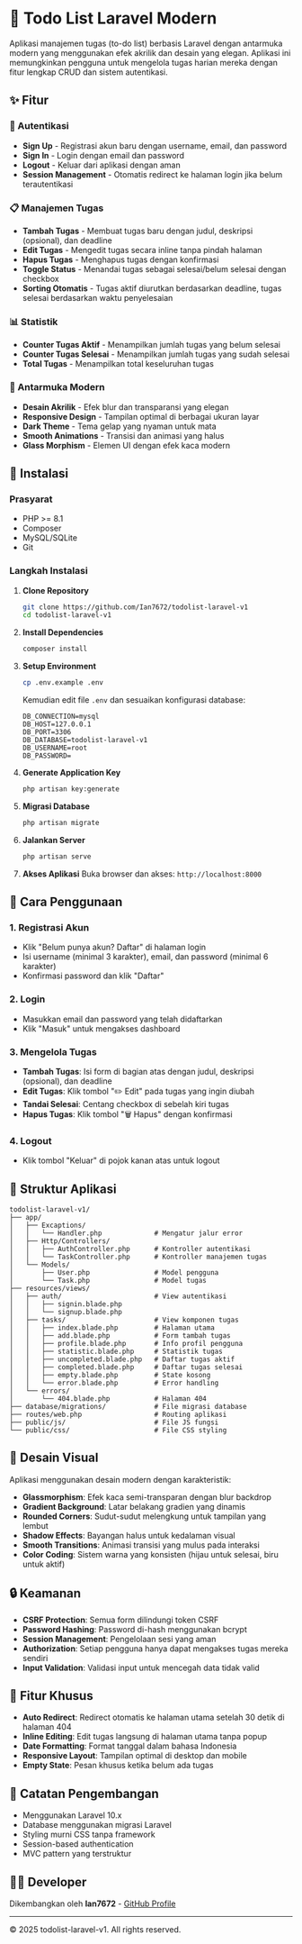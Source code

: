 # 📝 Todo List Laravel Modern

Aplikasi manajemen tugas (to-do list) berbasis Laravel dengan antarmuka modern yang menggunakan efek akrilik dan desain yang elegan. Aplikasi ini memungkinkan pengguna untuk mengelola tugas harian mereka dengan fitur lengkap CRUD dan sistem autentikasi.

## ✨ Fitur

### 🔐 Autentikasi
- **Sign Up** - Registrasi akun baru dengan username, email, dan password
- **Sign In** - Login dengan email dan password
- **Logout** - Keluar dari aplikasi dengan aman
- **Session Management** - Otomatis redirect ke halaman login jika belum terautentikasi

### 📋 Manajemen Tugas
- **Tambah Tugas** - Membuat tugas baru dengan judul, deskripsi (opsional), dan deadline
- **Edit Tugas** - Mengedit tugas secara inline tanpa pindah halaman
- **Hapus Tugas** - Menghapus tugas dengan konfirmasi
- **Toggle Status** - Menandai tugas sebagai selesai/belum selesai dengan checkbox
- **Sorting Otomatis** - Tugas aktif diurutkan berdasarkan deadline, tugas selesai berdasarkan waktu penyelesaian

### 📊 Statistik
- **Counter Tugas Aktif** - Menampilkan jumlah tugas yang belum selesai
- **Counter Tugas Selesai** - Menampilkan jumlah tugas yang sudah selesai  
- **Total Tugas** - Menampilkan total keseluruhan tugas

### 🎨 Antarmuka Modern
- **Desain Akrilik** - Efek blur dan transparansi yang elegan
- **Responsive Design** - Tampilan optimal di berbagai ukuran layar
- **Dark Theme** - Tema gelap yang nyaman untuk mata
- **Smooth Animations** - Transisi dan animasi yang halus
- **Glass Morphism** - Elemen UI dengan efek kaca modern

## 🚀 Instalasi

### Prasyarat
- PHP >= 8.1
- Composer
- MySQL/SQLite
- Git

### Langkah Instalasi

1. **Clone Repository**
   ```bash
   git clone https://github.com/Ian7672/todolist-laravel-v1
   cd todolist-laravel-v1
   ```

2. **Install Dependencies**
   ```bash
   composer install
   ```

3. **Setup Environment**
   ```bash
   cp .env.example .env
   ```
   
   Kemudian edit file `.env` dan sesuaikan konfigurasi database:
   ```env
   DB_CONNECTION=mysql
   DB_HOST=127.0.0.1
   DB_PORT=3306
   DB_DATABASE=todolist-laravel-v1
   DB_USERNAME=root
   DB_PASSWORD=
   ```

4. **Generate Application Key**
   ```bash
   php artisan key:generate
   ```

5. **Migrasi Database**
   ```bash
   php artisan migrate
   ```

6. **Jalankan Server**
   ```bash
   php artisan serve
   ```

7. **Akses Aplikasi**
   Buka browser dan akses: `http://localhost:8000`

## 📖 Cara Penggunaan

### 1. Registrasi Akun
- Klik "Belum punya akun? Daftar" di halaman login
- Isi username (minimal 3 karakter), email, dan password (minimal 6 karakter)
- Konfirmasi password dan klik "Daftar"

### 2. Login
- Masukkan email dan password yang telah didaftarkan
- Klik "Masuk" untuk mengakses dashboard

### 3. Mengelola Tugas
- **Tambah Tugas**: Isi form di bagian atas dengan judul, deskripsi (opsional), dan deadline
- **Edit Tugas**: Klik tombol "✏️ Edit" pada tugas yang ingin diubah
- **Tandai Selesai**: Centang checkbox di sebelah kiri tugas
- **Hapus Tugas**: Klik tombol "🗑️ Hapus" dengan konfirmasi

### 4. Logout
- Klik tombol "Keluar" di pojok kanan atas untuk logout

## 🔧 Struktur Aplikasi

```
todolist-laravel-v1/
├── app/
│   ├── Excaptions/
│   │   └── Handler.php             # Mengatur jalur error
│   ├── Http/Controllers/
│   │   ├── AuthController.php      # Kontroller autentikasi
│   │   └── TaskController.php      # Kontroller manajemen tugas
│   └── Models/
│       ├── User.php                # Model pengguna
│       └── Task.php                # Model tugas
├── resources/views/
│   ├── auth/                       # View autentikasi
│   │   ├── signin.blade.php
│   │   └── signup.blade.php
│   ├── tasks/                      # View komponen tugas
│   │   ├── index.blade.php         # Halaman utama
│   │   ├── add.blade.php           # Form tambah tugas
│   │   ├── profile.blade.php       # Info profil pengguna
│   │   ├── statistic.blade.php     # Statistik tugas
│   │   ├── uncompleted.blade.php   # Daftar tugas aktif
│   │   ├── completed.blade.php     # Daftar tugas selesai
│   │   ├── empty.blade.php         # State kosong
│   │   └── error.blade.php         # Error handling
│   └── errors/
│       └── 404.blade.php           # Halaman 404
├── database/migrations/            # File migrasi database
├── routes/web.php                  # Routing aplikasi
├── public/js/                      # File JS fungsi
└── public/css/                     # File CSS styling
```

## 🎨 Desain Visual

Aplikasi menggunakan desain modern dengan karakteristik:
- **Glassmorphism**: Efek kaca semi-transparan dengan blur backdrop
- **Gradient Background**: Latar belakang gradien yang dinamis
- **Rounded Corners**: Sudut-sudut melengkung untuk tampilan yang lembut
- **Shadow Effects**: Bayangan halus untuk kedalaman visual
- **Smooth Transitions**: Animasi transisi yang mulus pada interaksi
- **Color Coding**: Sistem warna yang konsisten (hijau untuk selesai, biru untuk aktif)

## 🔒 Keamanan

- **CSRF Protection**: Semua form dilindungi token CSRF
- **Password Hashing**: Password di-hash menggunakan bcrypt
- **Session Management**: Pengelolaan sesi yang aman
- **Authorization**: Setiap pengguna hanya dapat mengakses tugas mereka sendiri
- **Input Validation**: Validasi input untuk mencegah data tidak valid

## 🌟 Fitur Khusus

- **Auto Redirect**: Redirect otomatis ke halaman utama setelah 30 detik di halaman 404
- **Inline Editing**: Edit tugas langsung di halaman utama tanpa popup
- **Date Formatting**: Format tanggal dalam bahasa Indonesia
- **Responsive Layout**: Tampilan optimal di desktop dan mobile
- **Empty State**: Pesan khusus ketika belum ada tugas

## 📝 Catatan Pengembangan

- Menggunakan Laravel 10.x
- Database menggunakan migrasi Laravel
- Styling murni CSS tanpa framework
- Session-based authentication
- MVC pattern yang terstruktur

## 👨‍💻 Developer

Dikembangkan oleh **Ian7672** - [GitHub Profile](https://github.com/Ian7672)

---

© 2025 todolist-laravel-v1. All rights reserved.